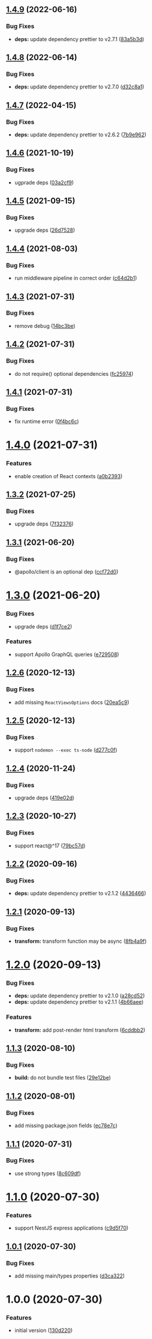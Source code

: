 ## [1.4.9](https://github.com/pmb0/express-tsx-views/compare/v1.4.8...v1.4.9) (2022-06-16)


### Bug Fixes

* **deps:** update dependency prettier to v2.7.1 ([83a5b3d](https://github.com/pmb0/express-tsx-views/commit/83a5b3df707bca8e9cecc91c3f315344559b2cbd))

## [1.4.8](https://github.com/pmb0/express-tsx-views/compare/v1.4.7...v1.4.8) (2022-06-14)


### Bug Fixes

* **deps:** update dependency prettier to v2.7.0 ([d32c8a1](https://github.com/pmb0/express-tsx-views/commit/d32c8a14d856e2d211a20662c8340700029db141))

## [1.4.7](https://github.com/pmb0/express-tsx-views/compare/v1.4.6...v1.4.7) (2022-04-15)


### Bug Fixes

* **deps:** update dependency prettier to v2.6.2 ([7b9e962](https://github.com/pmb0/express-tsx-views/commit/7b9e962ed86b9954ae7c554b9506b89840945ccf))

## [1.4.6](https://github.com/pmb0/express-tsx-views/compare/v1.4.5...v1.4.6) (2021-10-19)


### Bug Fixes

* ugprade deps ([03a2cf9](https://github.com/pmb0/express-tsx-views/commit/03a2cf9b956ed65db1a8b3b4178c73dc2441ab7b))

## [1.4.5](https://github.com/pmb0/express-tsx-views/compare/v1.4.4...v1.4.5) (2021-09-15)


### Bug Fixes

* upgrade deps ([26d7528](https://github.com/pmb0/express-tsx-views/commit/26d7528c3c306334b723efaa193810c5a7b1509e))

## [1.4.4](https://github.com/pmb0/express-tsx-views/compare/v1.4.3...v1.4.4) (2021-08-03)


### Bug Fixes

* run middleware pipeline in correct order ([c64d2b1](https://github.com/pmb0/express-tsx-views/commit/c64d2b1373558f864538df02466aff641da2c362))

## [1.4.3](https://github.com/pmb0/express-tsx-views/compare/v1.4.2...v1.4.3) (2021-07-31)


### Bug Fixes

* remove debug ([14bc3be](https://github.com/pmb0/express-tsx-views/commit/14bc3be6d079b66bc4567104f4985ff9d09f1a68))

## [1.4.2](https://github.com/pmb0/express-tsx-views/compare/v1.4.1...v1.4.2) (2021-07-31)


### Bug Fixes

* do not require() optional dependencies ([fc25974](https://github.com/pmb0/express-tsx-views/commit/fc259743c84e5be34bf551a700becb6846f9570d))

## [1.4.1](https://github.com/pmb0/express-tsx-views/compare/v1.4.0...v1.4.1) (2021-07-31)


### Bug Fixes

* fix runtime error ([0f4bc6c](https://github.com/pmb0/express-tsx-views/commit/0f4bc6ccf6e14be57c0c594130b165ac40cb92f2))

# [1.4.0](https://github.com/pmb0/express-tsx-views/compare/v1.3.2...v1.4.0) (2021-07-31)


### Features

* enable creation of React contexts ([a0b2393](https://github.com/pmb0/express-tsx-views/commit/a0b23932c12227f74e200d3abdf06bb86b792a6b))

## [1.3.2](https://github.com/pmb0/express-tsx-views/compare/v1.3.1...v1.3.2) (2021-07-25)


### Bug Fixes

* upgrade deps ([7f32376](https://github.com/pmb0/express-tsx-views/commit/7f32376811dcce9d27084e5a810baa414a8524c5))

## [1.3.1](https://github.com/pmb0/express-tsx-views/compare/v1.3.0...v1.3.1) (2021-06-20)


### Bug Fixes

* @apollo/client is an optional dep ([ccf72d0](https://github.com/pmb0/express-tsx-views/commit/ccf72d0df16e761c1a716891464414070ffddb52))

# [1.3.0](https://github.com/pmb0/express-tsx-views/compare/v1.2.6...v1.3.0) (2021-06-20)


### Bug Fixes

* upgrade deps ([d1f7ce2](https://github.com/pmb0/express-tsx-views/commit/d1f7ce25130233c57646324127e4993d6270bfb7))


### Features

* support Apollo GraphQL queries ([e729508](https://github.com/pmb0/express-tsx-views/commit/e72950819be8a821fce32852dcf427a94a7eeb29))

## [1.2.6](https://github.com/pmb0/express-tsx-views/compare/v1.2.5...v1.2.6) (2020-12-13)


### Bug Fixes

* add missing `ReactViewsOptions` docs ([20ea5c9](https://github.com/pmb0/express-tsx-views/commit/20ea5c9dd8bd2747890c38a8297d847866aa4590))

## [1.2.5](https://github.com/pmb0/express-tsx-views/compare/v1.2.4...v1.2.5) (2020-12-13)


### Bug Fixes

* support `nodemon --exec ts-node` ([d277c0f](https://github.com/pmb0/express-tsx-views/commit/d277c0fb6cfa2d254eb639c18812afbb04614ad7))

## [1.2.4](https://github.com/pmb0/express-tsx-views/compare/v1.2.3...v1.2.4) (2020-11-24)


### Bug Fixes

* upgrade deps ([419e02d](https://github.com/pmb0/express-tsx-views/commit/419e02d206a1a985bdc753cbfbca2bf4e5428f25))

## [1.2.3](https://github.com/pmb0/express-tsx-views/compare/v1.2.2...v1.2.3) (2020-10-27)


### Bug Fixes

* support react@^17 ([79bc57d](https://github.com/pmb0/express-tsx-views/commit/79bc57d88861797cdc54be7da36dd045d41fec5c))

## [1.2.2](https://github.com/pmb0/express-tsx-views/compare/v1.2.1...v1.2.2) (2020-09-16)


### Bug Fixes

* **deps:** update dependency prettier to v2.1.2 ([4436466](https://github.com/pmb0/express-tsx-views/commit/4436466534b9967ce36440a07b16072cfd2c4414))

## [1.2.1](https://github.com/pmb0/express-tsx-views/compare/v1.2.0...v1.2.1) (2020-09-13)


### Bug Fixes

* **transform:** transform function may be async ([8fb4a9f](https://github.com/pmb0/express-tsx-views/commit/8fb4a9f1e3c2378d8510087d1ecd8297bad395a8))

# [1.2.0](https://github.com/pmb0/express-tsx-views/compare/v1.1.3...v1.2.0) (2020-09-13)


### Bug Fixes

* **deps:** update dependency prettier to v2.1.0 ([a28cd52](https://github.com/pmb0/express-tsx-views/commit/a28cd52689d453628798b7ca39e433b502231e87))
* **deps:** update dependency prettier to v2.1.1 ([4b66aee](https://github.com/pmb0/express-tsx-views/commit/4b66aee3497528a9f3109ade14ea434dcdd3a9cd))


### Features

* **transform:** add post-render html transform ([6cddbb2](https://github.com/pmb0/express-tsx-views/commit/6cddbb21ca9a9f2b843751e516d5b998baa85a64))

## [1.1.3](https://github.com/pmb0/express-tsx-views/compare/v1.1.2...v1.1.3) (2020-08-10)


### Bug Fixes

* **build:** do not bundle test files ([29e12be](https://github.com/pmb0/express-tsx-views/commit/29e12bef2be46df441539da480087347bc7b07d3))

## [1.1.2](https://github.com/pmb0/express-tsx-views/compare/v1.1.1...v1.1.2) (2020-08-01)


### Bug Fixes

* add missing package.json fields ([ec78e7c](https://github.com/pmb0/express-tsx-views/commit/ec78e7c3ffd03d8a7b90a2bbc3d2af05794552a1))

## [1.1.1](https://github.com/pmb0/express-tsx-views/compare/v1.1.0...v1.1.1) (2020-07-31)


### Bug Fixes

* use strong types ([8c609df](https://github.com/pmb0/express-tsx-views/commit/8c609df29b112cb71bb19c8dcc6fe78ca141ab9c))

# [1.1.0](https://github.com/pmb0/express-tsx-views/compare/v1.0.1...v1.1.0) (2020-07-30)


### Features

* support NestJS express applications ([c9d5f70](https://github.com/pmb0/express-tsx-views/commit/c9d5f70e0fea8bb7e1538b1cd894fae31ecf0314))

## [1.0.1](https://github.com/pmb0/express-tsx-views/compare/v1.0.0...v1.0.1) (2020-07-30)


### Bug Fixes

* add missing main/types properties ([d3ca322](https://github.com/pmb0/express-tsx-views/commit/d3ca322831211956bf78895024429a205a2663d5))

# 1.0.0 (2020-07-30)


### Features

* initial version ([130d220](https://github.com/pmb0/express-tsx-views/commit/130d220511427d7bbda908cc7a68b9ff154d0186))

